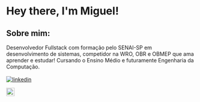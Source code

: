 # Hey there, I'm Miguel!

##  Sobre mim:
Desenvolvedor Fullstack com formação pelo SENAI-SP em desenvolvimento de sistemas, competidor na WRO, OBR e OBMEP que ama aprender e estudar! Cursando o Ensino Médio e futuramente Engenharia da Computação.\
\
[![linkedin](https://img.shields.io/badge/linkedin-0A66C2?style=for-the-badge&logo=linkedin&logoColor=white)](https://www.linkedin.com/in/miguel-perigo/)

<a href="https://discord.gg/XTW52Kt">
  <img align="left" alt="Abhishek's Discord" width="22px" src="https://raw.githubusercontent.com/peterthehan/peterthehan/master/assets/discord.svg" />
</a>
